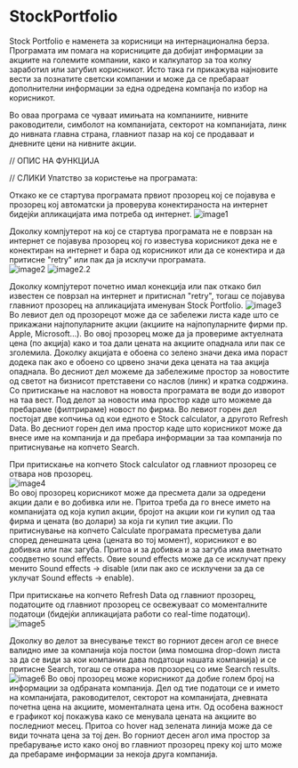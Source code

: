 # StockPortfolio

Stock Portfolio е наменета за корисници на интернационална берза.
Програмата им помага на корисниците да добијат информации за акциите на големите компании, 
како и калкулатор за тоа колку заработил или загубил корисникот.
Исто така ги прикажува најновите вести за познатите светски компании и може да се пребараат дополнителни информации за 
една одредена компанја по избор на корисникот.

Во оваа програма се чуваат имињата на компаниите, нивните раководители, симболот на компанијата, секторот на компанијата, линк до нивната главна страна, главниот пазар на кој се продаваат и дневните цени на нивните акции.

// ОПИС НА ФУНКЦИЈА

// СЛИКИ
Упатство за користење на програмата:

Откако ке се стартува програмата првиот прозорец кој се појавува е прозорец кој автоматски ја проверува конектираноста на интернет бидејќи апликацијата има потреба од интернет. ![image1](https://image.prntscr.com/image/-diH8OGlRV6tAqixvItnLA.png)

Доколку компјутерот на кој се стартува програмата не е поврзан на интернет се појавува прозорец кој го известува корисникот дека не е конектиран на интернет и бара од корисникот или да се конектира и да притисне "retry" или пак да ја исклучи програмата. 
<br/>![image2](https://i.imgur.com/e4unxli.png) ![image2.2](https://i.imgur.com/Gnme0AY.png)

Доколку компјутерот почетно имал конекција или пак откако бил известен се поврзал на интернет и притиснал "retry", тогаш се појавува главниот прозорец на апликацијата именуван Stock Portfolio. ![image3](https://image.prntscr.com/image/zr5NrqLMQdO6PODoxovA6w.png) Во левиот дел од прозорецот може да се забележи листа каде што се прикажани најпопуларните акции (акциите на најпопуларните фирми пр. Apple, Microsoft...). Во овој прозорец може да ја провериме актуелната цена (по акција) како и тоа дали цената на акциите опаднала или пак се зголемила. Доколку акцијата е обоена со зелено значи дека има пораст додека пак ако е обоено со црвено значи дека цената на таа акција опаднала. Во десниот дел можеме да забележиме простор за новостите од светот на бизнисот претставени со наслов (линк) и кратка содржина. Со притискање на насловот на новоста програмата ве води до изворот на таа вест. Под делот за новости има простор каде што можеме да пребараме (филтрираме) новост по фирма. Во левиот горен дел постојат две копчиња од кои едното е Stock calculator, а другото Refresh Data. Во десниот горен дел има простор каде што корисникот може да внесе име на компанија и да пребара информации за таа компанија по притиснување на копчето Search.

При притискање на копчето Stock calculator од главниот прозорец се отвара нов прозорец.<br/> ![image4](https://image.prntscr.com/image/JhWTAmKiRcCgBNLfo-mu_A.png)<br/> Во овој прозорец корисникот може да пресмета дали за одредени акции дали е во добивка или не. Притоа треба да го внесе името на компанијата од која купил акции, бројот на акции кои ги купил од таа фирма и цената (во долари) за која ги купил тие акции. По притиснување на копчето Calculate програмата пресметува дали според денешната цена (цената во тој момент), корисникот е во добивка или пак загуба. Притоа и за добивка и за загуба има вметнато соодветно sound effects. Овие sound effects може да се исклучат преку менито Sound effects -> disable (или пак ако се исклучени за да се уклучат Sound effects -> enable).

При притискање на копчето Refresh Data од главниот прозорец, податоците од главниот прозорец се освежуваат со моменталните податоци (бидејќи апликацијата работи со real-time податоци). <br/>![image5](https://image.prntscr.com/image/qRHriemdSPqEOkNLUi3Qkw.png)

Доколку во делот за внесување текст во горниот десен агол се внесе валидно име за компанија која постои (има помошна drop-down листа за да се види за кои компании дава податоци нашата компанија) и се притисне Search, тогаш се отвара нов прозорец со име Search results. ![image6](https://image.prntscr.com/image/YXmgnFmoSEyiPnSX89DjBA.png) Во овој прозорец може корисникот да добие голем број на информации за одбраната компанија. Дел од тие податоци се и името на компанијата, раководителот, секторот на компанијата, дневната почетна цена на акциите, моменталната цена итн. Од особена важност е графикот кој покажува како се менувала цената на акциите во последниот месец. Притоа со hover над зелената линија може да се види точната цена за тој ден. Во горниот десен агол има простор за пребарување исто како оној во главниот прозорец преку кој што може да пребараме информации за некоја друга компанија.






